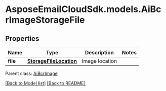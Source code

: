 # AsposeEmailCloudSdk.models.AiBcrImageStorageFile
## Properties
Name | Type | Description | Notes
------------ | ------------- | ------------- | -------------
**file** | [**StorageFileLocation**](StorageFileLocation.md) | Image location              | 

 Parent class: [AiBcrImage](AiBcrImage.md)

[[Back to Model list]](Models.md) [[Back to README]](README.md)



